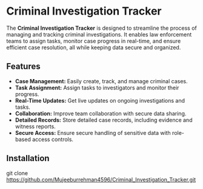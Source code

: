 # Criminal Investigation Tracker

The **Criminal Investigation Tracker** is designed to streamline the process of managing and tracking criminal investigations. It enables law enforcement teams to assign tasks, monitor case progress in real-time, and ensure efficient case resolution, all while keeping data secure and organized.

## Features

- **Case Management:** Easily create, track, and manage criminal cases.
- **Task Assignment:** Assign tasks to investigators and monitor their progress.
- **Real-Time Updates:** Get live updates on ongoing investigations and tasks.
- **Collaboration:** Improve team collaboration with secure data sharing.
- **Detailed Records:** Store detailed case records, including evidence and witness reports.
- **Secure Access:** Ensure secure handling of sensitive data with role-based access controls.

## Installation

   git clone https://github.com/Mujeeburrehman4596/Criminal_Investigation_Tracker.git


